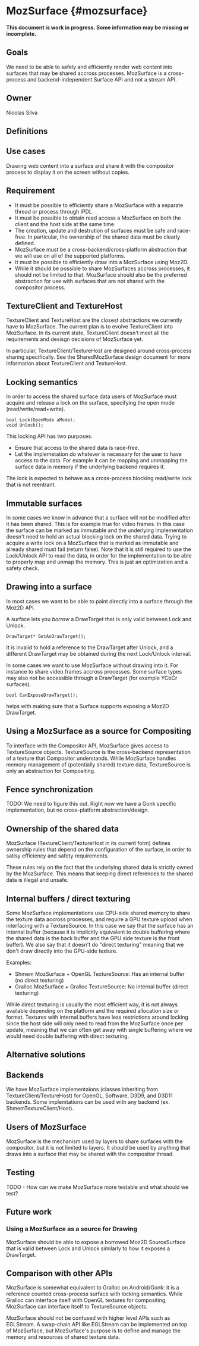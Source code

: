 MozSurface {#mozsurface}
==========

**This document is work in progress.  Some information may be missing or incomplete.**

## Goals

We need to be able to safely and efficiently render web content into surfaces that may be shared accross processes.
MozSurface is a cross-process and backend-independent Surface API and not a stream API.

## Owner

Nicolas Silva

## Definitions

## Use cases

Drawing web content into a surface and share it with the compositor process to display it on the screen without copies.

## Requirement

* It must be possible to efficiently share a MozSurface with a separate thread or process through IPDL
* It must be possible to obtain read access a MozSurface on both the client and the host side at the same time.
* The creation, update and destrution of surfaces must be safe and race-free. In particular, the ownership of the shared data must be clearly defined.
* MozSurface must be a cross-backend/cross-platform abstraction that we will use on all of the supported platforms.
* It must be possible to efficiently draw into a MozSurface using Moz2D.
* While it should be possible to share MozSurfaces accross processes, it should not be limited to that. MozSurface should also be the preferred abstraction for use with surfaces that are not shared with the compositor process.

## TextureClient and TextureHost

TextureClient and TextureHost are the closest abstractions we currently have to MozSurface. The current plan is to evolve TextureClient into MozSurface. In its current state, TextureClient doesn't meet all the requirements and desisgn decisions of MozSurface yet.

In particular, TextureClient/TextureHost are designed around cross-process sharing specifically. See the SharedMozSurface design document for more information about TextureClient and TextureHost.

## Locking semantics

In order to access the shared surface data users of MozSurface must acquire and release a lock on the surface, specifying the open mode (read/write/read+write).

    bool Lock(OpenMode aMode);
    void Unlock();

This locking API has two purposes:

* Ensure that access to the shared data is race-free.
* Let the implemetation do whatever is necessary for the user to have access to the data. For example it can be mapping and unmapping the surface data in memory if the underlying backend requires it.

The lock is expected to behave as a cross-process blocking read/write lock that is not reentrant.

## Immutable surfaces

In some cases we know in advance that a surface will not be modified after it has been shared. This is for example true for video frames. In this case the surface can be marked as immutable and the underlying implementation doesn't need to hold an actual blocking lock on the shared data.
Trying to acquire a write lock on a MozSurface that is marked as immutable and already shared must fail (return false).
Note that it is still required to use the Lock/Unlock API to read the data, in order for the implementation to be able to properly map and unmap the memory. This is just an optimization and a safety check.

## Drawing into a surface

In most cases we want to be able to paint directly into a surface through the Moz2D API.

A surface lets you *borrow* a DrawTarget that is only valid between Lock and Unlock.

    DrawTarget* GetAsDrawTarget();

It is invalid to hold a reference to the DrawTarget after Unlock, and a different DrawTarget may be obtained during the next Lock/Unlock interval.

In some cases we want to use MozSurface without drawing into it. For instance to share video frames accross processes. Some surface types may also not be accessible through a DrawTarget (for example YCbCr surfaces).

    bool CanExposeDrawTarget();

helps with making sure that a Surface supports exposing a Moz2D DrawTarget.

## Using a MozSurface as a source for Compositing

To interface with the Compositor API, MozSurface gives access to TextureSource objects. TextureSource is the cross-backend representation of a texture that Compositor understands.
While MozSurface handles memory management of (potentially shared) texture data, TextureSource is only an abstraction for Compositing.

## Fence synchronization

TODO: We need to figure this out. Right now we have a Gonk specific implementation, but no cross-platform abstraction/design.

## Ownership of the shared data

MozSurface (TextureClient/TextureHost in its current form) defines ownership rules that depend on the configuration of the surface, in order to satisy efficiency and safety requirements.

These rules rely on the fact that the underlying shared data is strictly owned by the MozSurface. This means that keeping direct references to the shared data is illegal and unsafe.

## Internal buffers / direct texturing

Some MozSurface implementations use CPU-side shared memory to share the texture data accross processes, and require a GPU texture upload when interfacing with a TextureSource. In this case we say that the surface has an internal buffer (because it is implicitly equivalent to double buffering where the shared data is the back buffer and the GPU side texture is the front buffer). We also say that it doesn't do "direct texturing" meaning that we don't draw directly into the GPU-side texture.

Examples:

 * Shmem MozSurface + OpenGL TextureSource: Has an internal buffer (no direct texturing)
 * Gralloc MozSurface + Gralloc TextureSource: No internal buffer (direct texturing)

While direct texturing is usually the most efficient way, it is not always available depending on the platform and the required allocation size or format. Textures with internal buffers have less restrictions around locking since the host side will only need to read from the MozSurface once per update, meaning that we can often get away with single buffering where we would need double buffering with direct texturing.

## Alternative solutions

## Backends

We have MozSurface implementaions (classes inheriting from TextureClient/TextureHost) for OpenGL, Software, D3D9, and D3D11 backends.
Some implemtations can be used with any backend (ex. ShmemTextureClient/Host).

## Users of MozSurface

MozSurface is the mechanism used by layers to share surfaces with the compositor, but it is not limited to layers. It should be used by anything that draws into a surface that may be shared with the compositor thread.

## Testing

TODO - How can we make MozSurface more testable and what should we test?

## Future work

### Using a MozSurface as a source for Drawing

MozSurface should be able to expose a borrowed Moz2D SourceSurface that is valid between Lock and Unlock similarly to how it exposes a DrawTarget.

## Comparison with other APIs

MozSurface is somewhat equivalent to Gralloc on Android/Gonk: it is a reference counted cross-process surface with locking semantics. While Gralloc can interface itself with OpenGL textures for compositing, MozSurface can interface itself to TextureSource objects.

MozSurface should not be confused with higher level APIs such as EGLStream. A swap-chain API like EGLStream can be implemented on top of MozSurface, but MozSurface's purpose is to define and manage the memory and resources of shared texture data.

